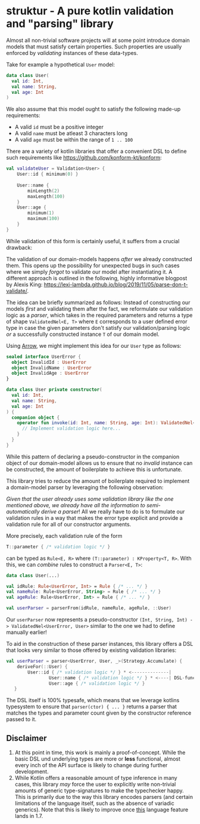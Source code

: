 # struktur - A pure kotlin validation and "parsing" library

Almost all non-trivial software projects will at some point introduce domain models that must satisfy certain properties. Such properties are usually enforced by *validating* instances of these data-types. 

Take for example a hypothetical `User` model:
``` kotlin
data class User(
  val id: Int,
  val name: String,
  val age: Int
)
```
We also assume that this model ought to satisfy the following made-up requirements: 
  - A valid `id` must be a positive integer
  - A valid `name` must be atleast 3 characters long
  - A valid `age` must be within the range of `1 .. 100`

There are a variety of kotlin libraries that offer a convenient DSL to define such requirements like https://github.com/konform-kt/konform:
``` kotlin
val validateUser = Validation<User> {
    User::id { minimum(0) }
    
    User::name {
        minLength(2)
        maxLength(100)
    }
    User::age {
        minimum(1)
        maximum(100)
    }
}
```

While validation of this form is certainly useful, it suffers from a crucial drawback: 

The validation of our domain-models happens *after* we already constructed them. 
This opens up the possibility for unexpected bugs in such cases where we simply *forgot* to validate our model after instantiating it. 
A different approach is outlined in the following, highly informative blogpost by Alexis King: https://lexi-lambda.github.io/blog/2019/11/05/parse-don-t-validate/.

The idea can be briefly summarized as follows: Instead of constructing our models *first* and validating them after the fact, we reformulate our validation logic as a *parser*, which takes in the required parameters and returns a type of shape `ValidatedNel<E, T>` where `E` corresponds to a user defined error type in case the given parameters don't satisfy our validation/parsing logic *or* a successfully constructed instance `T` of our domain model.

Using [Arrow](https://arrow-kt.io/), we might implement this idea for our `User` type as follows: 
``` kotlin
sealed interface UserError {
  object InvalidId : UserError
  object InvalidName : UserError
  object InvalidAge : UserError
}

data class User private constructor(
  val id: Int,
  val name: String,
  val age: Int
) {
  companion object {
    operator fun invoke(id: Int, name: String, age: Int): ValidatedNel<UserError, User> {
      // Implement validation logic here...
    }
  }
}
```
While this pattern of declaring a pseudo-constructor in the companion object of our domain-model allows us to ensure that no *invalid* instance can be constructed, the amount of boilerplate to achieve this is unfortunate.

This library tries to reduce the amount of boilerplate required to implement a domain-model parser by leveraging the following observation: 

*Given that the user already uses some validation library like the one mentioned above, we already have all the information to semi-automatically derive a parser*!
All we really have to do is to formulate our validation rules in a way that makes the error type explicit and provide a validation rule for all of our constructor arguments. 

More precisely, each validation rule of the form 
``` kotlin 
T::parameter { /* validation logic */ }
```
can be typed as `Rule<E, R>` where `(T::parameter) : KProperty<T, R>`. 
With this, we can *combine* rules to construct a `Parser<E, T>`: 
``` kotlin 
data class User(...)

val idRule: Rule<UserError, Int> = Rule { /* ... */ }
val nameRule: Rule<UserError, String> = Rule { /* ... */ }
val ageRule: Rule<UserError, Int> = Rule { /* ... */ }

val userParser = parserFrom(idRule, nameRule, ageRule, ::User)
```
Our `userParser` now represents a pseudo-constructor `(Int, String, Int) -> ValidatedNel<UserError, User>` similar to the one we had to define manually earlier!

To aid in the construction of these parser instances, this library offers a DSL that looks very similar to those offered by existing validation libraries: 
``` kotlin 
val userParser = parser<UserError, User, _>(Strategy.Accumulate) {
    deriveFor(::User) {
        User::id { /* validation logic */ } * <--------------|
                User::name { /* validation logic */ } * <----| DSL-function to combine rules into parsers 
                User::age { /* validation logic */ }
   }
```

The DSL itself is 100% typesafe, which means that we leverage kotlins typesystem to ensure that `parser(ctor) { ... }` returns a parser that matches the types and parameter count given by the constructor reference passed to it.

## Disclaimer
1. At this point in time, this work is mainly a proof-of-concept. While the basic DSL und underlying types are more or **less** functional, almost every inch of the API surface is likely to change during further development.
2. While Kotlin offers a reasonable amount of type inference in many cases, this library *may* force the user to explicitly write non-trivial amounts of generic type-signatures to make the typechecker happy. This is primarily due to the way this library encodes parsers (and certain limitations of the language itself, such as the absence of variadic generics). Note that this is likely to improve once [this](https://youtrack.jetbrains.com/issue/KT-30485) language feature lands in 1.7.
